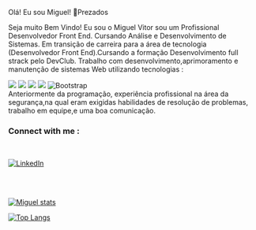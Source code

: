 Olá! Eu sou Miguel! 👋Prezados
<p>
Seja muito Bem Vindo! Eu sou o Miguel Vitor sou um Profissional Desenvolvedor Front End. Cursando Análise e Desenvolvimento de Sistemas. Em transição de carreira para a área de tecnologia (Desenvolvedor Front End).Cursando a formação Desenvolvimento full strack pelo DevClub. Trabalho com desenvolvimento,aprimoramento e manutenção de sistemas Web utilizando tecnologias :
</p>
<img src="https://img.shields.io/badge/JavaScript-F7DF1E?style=for-the-badge&logo=javascript&logoColor=black"> 
<img src="https://img.shields.io/badge/Python-14354C?style=for-the-badge&logo=python&logoColor=white">
<img src="https://img.shields.io/badge/HTML5-E34F26?style=for-the-badge&logo=html5&logoColor=white">
<img src="https://img.shields.io/badge/CSS3-1572B6?style=for-the-badge&logo=css3&logoColor=white">
<img src="https://img.shields.io/badge/Bootstrap-563D7C?style=for-the-badge&logo=bootstrap&logoColor=white" alt="Bootstrap">
<br>  
Anteriormente da programação, experiência profissional na área da segurança,na qual eram exigidas habilidades de resolução de problemas, trabalho em equipe,e uma boa comunicação.

### Connect with me :
<br>
<p>
  <a href="https://www.linkedin.com/in/miguel-vitor-3ab380300/">
    <img src="https://img.shields.io/badge/LinkedIn-0077B5?style=for-the-badge&logo=linkedin&logoColor=white" alt="LinkedIn"/>
  </a>
</p>
<br>
<br>

[![Miguel stats](https://github-readme-stats.vercel.app/api?username=MIGUELVITOR16)](https://github.com/anuraghazra/github-readme-stats)

[![Top Langs](https://github-readme-stats.vercel.app/api/top-langs/?username=MIGUELVITOR)](https://github.com/anuraghazra/github-readme-stats)


